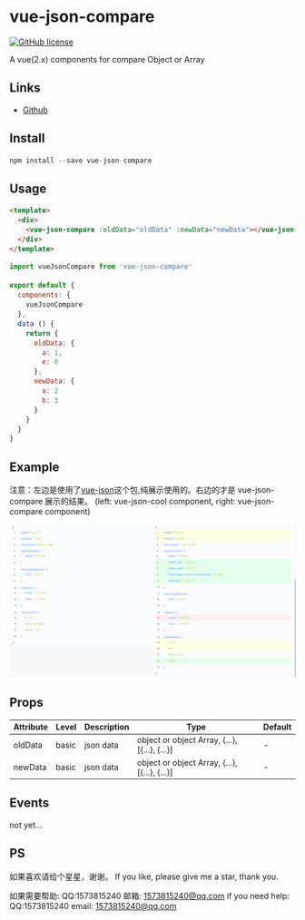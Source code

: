 # vue-json-compare

[![GitHub license](https://img.shields.io/badge/license-MIT-blue.svg)](https://github.com/5SSS/vue-json-compare)

A vue(2.x) components for compare Object or Array

## Links

- [Github](https://github.com/5SSS/vue-json-compare)

## Install

```js
npm install --save vue-json-compare
```

## Usage

```html
<template>
  <div>
    <vue-json-compare :oldData="oldData" :newData="newData"></vue-json-compare>
  </div>
</template>
```

```js
import vueJsonCompare from 'vue-json-compare'

export default {
  components: {
    vueJsonCompare
  },
  data () {
    return {
      oldData: {
        a: 1,
        e: 0
      },
      newData: {
        a: 2
        b: 3
      }
    }
  }
}
```

## Example

注意：左边是使用了[vue-json](https://github.com/5SSS/vue-json)这个包,纯展示使用的。右边的才是 vue-json-compare 展示的结果。
(left: vue-json-cool component, right: vue-json-compare component)

![示例](./img/compare.png)

## Props

| Attribute | Level | Description | Type                                          | Default |
| --------- | ----- | ----------- | --------------------------------------------- | ------- |
| oldData   | basic | json data   | object or object Array, {...}, [{...}, {...}] | -       |
| newData   | basic | json data   | object or object Array, {...}, [{...}, {...}] | -       |

## Events

not yet...

## PS

如果喜欢请给个星星，谢谢。
If you like, please give me a star, thank you.

如果需要帮助: QQ:1573815240 邮箱: 1573815240@qq.com
if you need help: QQ:1573815240 email: 1573815240@qq.com
